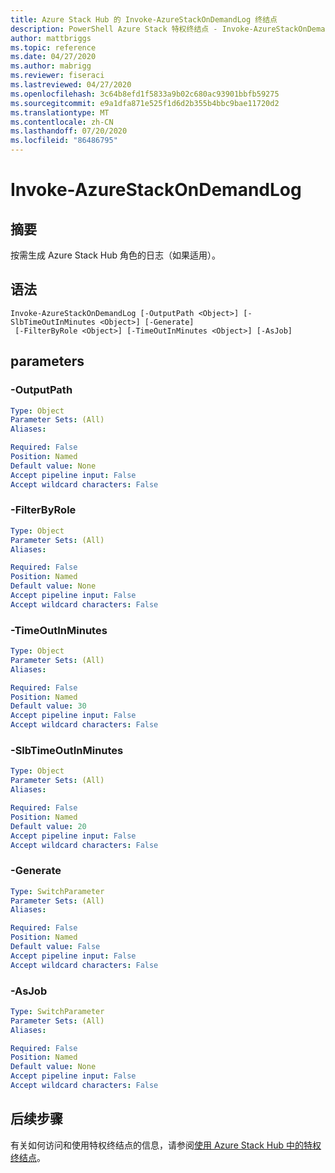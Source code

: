 ```yaml
---
title: Azure Stack Hub 的 Invoke-AzureStackOnDemandLog 终结点
description: PowerShell Azure Stack 特权终结点 - Invoke-AzureStackOnDemandLog 参考
author: mattbriggs
ms.topic: reference
ms.date: 04/27/2020
ms.author: mabrigg
ms.reviewer: fiseraci
ms.lastreviewed: 04/27/2020
ms.openlocfilehash: 3c64b8efd1f5833a9b02c680ac93901bbfb59275
ms.sourcegitcommit: e9a1dfa871e525f1d6d2b355b4bbc9bae11720d2
ms.translationtype: MT
ms.contentlocale: zh-CN
ms.lasthandoff: 07/20/2020
ms.locfileid: "86486795"
---
```

# <a name="invoke-azurestackondemandlog"></a>Invoke-AzureStackOnDemandLog

## <a name="synopsis"></a>摘要
按需生成 Azure Stack Hub 角色的日志（如果适用）。

## <a name="syntax"></a>语法

```
Invoke-AzureStackOnDemandLog [-OutputPath <Object>] [-SlbTimeOutInMinutes <Object>] [-Generate]
 [-FilterByRole <Object>] [-TimeOutInMinutes <Object>] [-AsJob]
```

## <a name="parameters"></a>parameters

### <a name="-outputpath"></a>-OutputPath

```yaml
Type: Object
Parameter Sets: (All)
Aliases:

Required: False
Position: Named
Default value: None
Accept pipeline input: False
Accept wildcard characters: False
```

### <a name="-filterbyrole"></a>-FilterByRole
```yaml
Type: Object
Parameter Sets: (All)
Aliases:

Required: False
Position: Named
Default value: None
Accept pipeline input: False
Accept wildcard characters: False
```

### <a name="-timeoutinminutes"></a>-TimeOutInMinutes
```yaml
Type: Object
Parameter Sets: (All)
Aliases:

Required: False
Position: Named
Default value: 30
Accept pipeline input: False
Accept wildcard characters: False
```

### <a name="-slbtimeoutinminutes"></a>-SlbTimeOutInMinutes

```yaml
Type: Object
Parameter Sets: (All)
Aliases:

Required: False
Position: Named
Default value: 20
Accept pipeline input: False
Accept wildcard characters: False
```

### <a name="-generate"></a>-Generate

```yaml
Type: SwitchParameter
Parameter Sets: (All)
Aliases:

Required: False
Position: Named
Default value: False
Accept pipeline input: False
Accept wildcard characters: False
```

### <a name="-asjob"></a>-AsJob


```yaml
Type: SwitchParameter
Parameter Sets: (All)
Aliases:

Required: False
Position: Named
Default value: None
Accept pipeline input: False
Accept wildcard characters: False
```

## <a name="next-steps"></a>后续步骤

有关如何访问和使用特权终结点的信息，请参阅[使用 Azure Stack Hub 中的特权终结点](../../operator/azure-stack-privileged-endpoint.md)。
